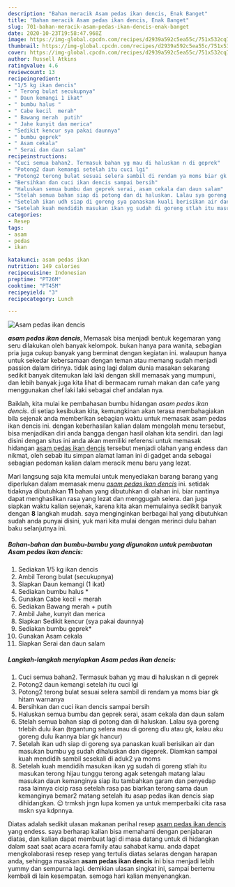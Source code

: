 ```yaml
---
description: "Bahan meracik Asam pedas ikan dencis, Enak Banget"
title: "Bahan meracik Asam pedas ikan dencis, Enak Banget"
slug: 701-bahan-meracik-asam-pedas-ikan-dencis-enak-banget
date: 2020-10-23T19:58:47.968Z
image: https://img-global.cpcdn.com/recipes/d2939a592c5ea55c/751x532cq70/asam-pedas-ikan-dencis-foto-resep-utama.jpg
thumbnail: https://img-global.cpcdn.com/recipes/d2939a592c5ea55c/751x532cq70/asam-pedas-ikan-dencis-foto-resep-utama.jpg
cover: https://img-global.cpcdn.com/recipes/d2939a592c5ea55c/751x532cq70/asam-pedas-ikan-dencis-foto-resep-utama.jpg
author: Russell Atkins
ratingvalue: 4.6
reviewcount: 13
recipeingredient:
- "1/5 kg ikan dencis"
- " Terong bulat secukupnya"
- " Daun kemangi 1 ikat"
- " bumbu halus "
- " Cabe kecil  merah"
- " Bawang merah  putih"
- " Jahe kunyit dan merica"
- "Sedikit kencur sya pakai daunnya"
- " bumbu geprek"
- " Asam cekala"
- " Serai dan daun salam"
recipeinstructions:
- "Cuci semua bahan2. Termasuk bahan yg mau di haluskan n di geprek"
- "Potong2 daun kemangi setelah itu cuci lgi"
- "Potong2 terong bulat sesuai selera sambil di rendam ya moms biar gk hitam warnanya"
- "Bersihkan dan cuci ikan dencis sampai bersih"
- "Haluskan semua bumbu dan geprek serai, asam cekala dan daun salam"
- "Stelah semua bahan siap di potong dan di haluskan. Lalau sya goreng trlebih dulu ikan (trgantung selera mau di goreng dlu atau gk, kalau aku goreng dulu ikannya biar gk hancur)"
- "Setelah ikan udh siap di goreng sya panaskan kuali berisikan air dan masukan bumbu yg sudah dihaluskan dan digeprek. Diamkan sampai kuah mendidih sambil sesekali di aduk2 ya moms"
- "Setelah kuah mendidih masukan ikan yg sudah di goreng stlah itu masukan terong hijau tunggu terong agak setengah matang lalau masukan daun kemanginya siap itu tambahkan garam dan penyedap rasa lainnya cicip rasa setelah rasa pas biarkan terong sama daun kemanginya bemar2 matang setelah itu asap pedas ikan dencis siap dihidangkan. 😉 trmksh jngn lupa komen ya untuk memperbaiki cita rasa mskn sya kdpnnya."
categories:
- Resep
tags:
- asam
- pedas
- ikan

katakunci: asam pedas ikan 
nutrition: 149 calories
recipecuisine: Indonesian
preptime: "PT26M"
cooktime: "PT45M"
recipeyield: "3"
recipecategory: Lunch

---
```



![Asam pedas ikan dencis](https://img-global.cpcdn.com/recipes/d2939a592c5ea55c/751x532cq70/asam-pedas-ikan-dencis-foto-resep-utama.jpg)

<b><i>asam pedas ikan dencis</i></b>, Memasak bisa menjadi bentuk kegemaran yang seru dilakukan oleh banyak kelompok. bukan hanya para wanita, sebagian pria juga cukup banyak yang berminat dengan kegiatan ini. walaupun hanya untuk sekedar kebersamaan dengan teman atau memang sudah menjadi passion dalam dirinya. tidak asing lagi dalam dunia masakan sekarang sedikit banyak ditemukan laki laki dengan skill memasak yang mumpuni, dan lebih banyak juga kita lihat di bermacam rumah makan dan cafe yang menggunakan chef laki laki sebagai chef andalan nya.

Baiklah, kita mulai ke pembahasan bumbu hidangan <i>asam pedas ikan dencis</i>. di setiap kesibukan kita, kemungkinan akan terasa membahagiakan bila sejenak anda memberikan sebagian waktu untuk memasak asam pedas ikan dencis ini. dengan keberhasilan kalian dalam mengolah menu tersebut, bisa menjadikan diri anda bangga dengan hasil olahan kita sendiri. dan lagi disini dengan situs ini anda akan memiliki referensi untuk memasak hidangan <u>asam pedas ikan dencis</u> tersebut menjadi olahan yang endess dan nikmat, oleh sebab itu simpan alamat laman ini di gadget anda sebagai sebagian pedoman kalian dalam meracik menu baru yang lezat.




Mari langsung saja kita memulai untuk menyediakan barang barang yang diperlukan dalam memasak menu <u><i>asam pedas ikan dencis</i></u> ini. setidak tidaknya dibutuhkan <b>11</b> bahan yang dibutuhkan di olahan ini. biar nantinya dapat menghasilkan rasa yang lezat dan menggugah selera. dan juga siapkan waktu kalian sejenak, karena kita akan memulainya sedikit banyak dengan <b>8</b> langkah mudah. saya menginginkan berbagai hal yang dibutuhkan sudah anda punyai disini, yuk mari kita mulai dengan merinci dulu bahan baku selanjutnya ini.

<!--inarticleads1-->

##### Bahan-bahan dan bumbu-bumbu yang digunakan untuk pembuatan Asam pedas ikan dencis:

1. Sediakan 1/5 kg ikan dencis
1. Ambil  Terong bulat (secukupnya)
1. Siapkan  Daun kemangi (1 ikat)
1. Sediakan  bumbu halus *
1. Gunakan  Cabe kecil + merah
1. Sediakan  Bawang merah + putih
1. Ambil  Jahe, kunyit dan merica
1. Siapkan Sedikit kencur (sya pakai daunnya)
1. Sediakan  bumbu geprek*
1. Gunakan  Asam cekala
1. Siapkan  Serai dan daun salam




<!--inarticleads2-->

##### Langkah-langkah menyiapkan Asam pedas ikan dencis:

1. Cuci semua bahan2. Termasuk bahan yg mau di haluskan n di geprek
1. Potong2 daun kemangi setelah itu cuci lgi
1. Potong2 terong bulat sesuai selera sambil di rendam ya moms biar gk hitam warnanya
1. Bersihkan dan cuci ikan dencis sampai bersih
1. Haluskan semua bumbu dan geprek serai, asam cekala dan daun salam
1. Stelah semua bahan siap di potong dan di haluskan. Lalau sya goreng trlebih dulu ikan (trgantung selera mau di goreng dlu atau gk, kalau aku goreng dulu ikannya biar gk hancur)
1. Setelah ikan udh siap di goreng sya panaskan kuali berisikan air dan masukan bumbu yg sudah dihaluskan dan digeprek. Diamkan sampai kuah mendidih sambil sesekali di aduk2 ya moms
1. Setelah kuah mendidih masukan ikan yg sudah di goreng stlah itu masukan terong hijau tunggu terong agak setengah matang lalau masukan daun kemanginya siap itu tambahkan garam dan penyedap rasa lainnya cicip rasa setelah rasa pas biarkan terong sama daun kemanginya bemar2 matang setelah itu asap pedas ikan dencis siap dihidangkan. 😉 trmksh jngn lupa komen ya untuk memperbaiki cita rasa mskn sya kdpnnya.




Diatas adalah sedikit ulasan makanan perihal resep <u>asam pedas ikan dencis</u> yang endess. saya berharap kalian bisa memahami dengan penjabaran diatas, dan kalian dapat membuat lagi di masa datang untuk di hidangkan dalam saat saat acara acara family atau sahabat kamu. anda dapat mengkolaborasi resep resep yang tertulis diatas selaras dengan harapan anda, sehingga masakan <b>asam pedas ikan dencis</b> ini bisa menjadi lebih yummy dan sempurna lagi. demikian ulasan singkat ini, sampai bertemu kembali di lain kesempatan. semoga hari kalian menyenangkan.
